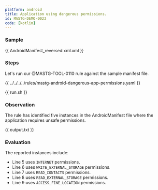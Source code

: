 ```yaml
---
platform: android
title: Application using dangerous permissions.
id: MASTG-DEMO-0023
code: [kotlin]
---
```


### Sample

{{ AndroidManifest_reversed.xml.xml }}

### Steps

Let's run our @MASTG-TOOL-0110 rule against the sample manifest file.

{{ ../../../../rules/mastg-android-dangerous-app-permissions.yaml }}

{{ run.sh }}

### Observation

The rule has identified five instances in the AndroidManifest file where the application requires unsafe permissions.

{{ output.txt }}

### Evaluation

The reported instances include:

- Line 5 uses `INTERNET` permissions.
- Line 6 uses `WRITE_EXTERNAL_STORAGE` permissions.
- Line 7 uses `READ_CONTACTS` permissions.
- Line 8 uses `READ_EXTERNAL_STORAGE` permissions.
- Line 9 uses `ACCESS_FINE_LOCATION` permissions.
